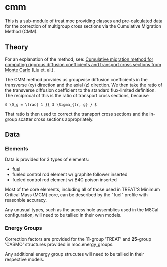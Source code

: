 # cmm

This is a sub-module of treat.moc providing classes and pre-calculated data
for the correction of multigroup cross sections via the
Cumulative Migration Method (CMM).

## Theory

For an explanation of the method, see:
[Cumulative migration method for computing rigorous diffusion coefficients and
transport cross sections from Monte Carlo](https://scholar.google.com/scholar?hl=en&as_sdt=0%2C22&q=Cumulative+migration+method+for+computing+rigorous+diffusion+coefficients+and+transport+cross+sections+from+Monte+Carlo&btnG)
(Liu et. al.).

The CMM method provides us groupwise diffusion coefficients in the transverse
(xy) direction and the axial (z) direction. We then take the ratio of the
transverse diffusion coefficient to the standard flux-limited definition.
The reciprocal of this is the ratio of transport cross sections, because

    $ \D_g = \frac{ 1 }{ 3 \Sigma_{tr, g} } $

That ratio is then used to correct the transport cross sections and the
in-group scatter cross sections appropriately.

## Data

### Elements

Data is provided for 3 types of elements:
  - fuel
  - fueled control rod element w/ graphite follower inserted
  - fueled control rod element w/ B4C poison inserted

Most of the core elements, including all of those used in TREAT'S
Minimum Critical Mass (MCM) core, can be described by the "fuel" profile with
reasonble accuracy.

Any unusual types, such as the access hole assemblies used in the M8Cal
configuration, will need to be tallied in their own models.

### Energy Groups

Correction factors are provided for the **11**-group 'TREAT' and
**25**-group 'CASMO' structures provided in moc.energy_groups.

Any additional energy group strucutes will need to be tallied in their
respective models.
